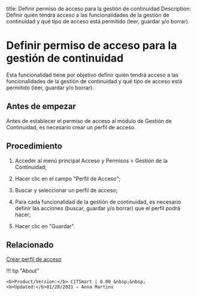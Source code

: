 title: Definir permiso de acceso para la gestión de continuidad
Description: Definir quién tendrá acceso a las funcionalidades de la gestión de continuidad y qué tipo de acceso está permitido (leer, guardar y/o borrar).
# Definir permiso de acceso para la gestión de continuidad


Esta funcionalidad tiene por objetivo definir quién tendrá acceso a las
funcionalidades de la gestión de continuidad y qué tipo de acceso está permitido
(leer, guardar y/o borrar).

Antes de empezar
--------------------

Antes de establecer el permiso de acceso al módulo de Gestión de Continuidad, es
necesario crear un perfil de acceso.

Procedimiento
-----------------

1.  Acceder al menú principal Acceso y Permisos \> Gestión de la Continuidad;

2.  Hacer clic en el campo "Perfil de Acceso";

3.  Buscar y seleccionar un perfil de acceso;

4.  Para cada funcionalidad de la gestión de continuidad, es necesario definir
    las acciones (buscar, guardar y/o borrar) que el perfil podrá hacer;

5.  Hacer clic en "Guardar".


Relacionado
-------

[Crear perfil de acceso](/es-es/citsmart-platform-8/initial-settings/access-settings/profile/create-profile-access.html)

!!! tip "About"

    <b>Product/Version:</b> CITSmart | 8.00 &nbsp;&nbsp;
    <b>Updated:</b>01/28/2021 – Anna Martins
